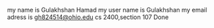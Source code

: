 my name is Gulakhshan Hamad
my user name is Gulakhshan
my email adress is gh824514@ohio.edu
cs 2400,section 107
Done
